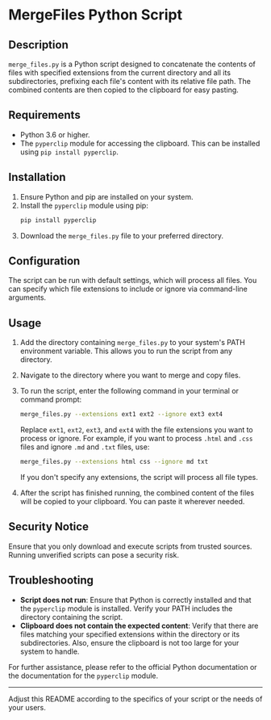 # MergeFiles Python Script

## Description

`merge_files.py` is a Python script designed to concatenate the contents of files with specified extensions from the current directory and all its subdirectories, prefixing each file's content with its relative file path. The combined contents are then copied to the clipboard for easy pasting.

## Requirements

- Python 3.6 or higher.
- The `pyperclip` module for accessing the clipboard. This can be installed using `pip install pyperclip`.

## Installation

1. Ensure Python and pip are installed on your system.
2. Install the `pyperclip` module using pip:
   ```bash
   pip install pyperclip
   ```
3. Download the `merge_files.py` file to your preferred directory.

## Configuration

The script can be run with default settings, which will process all files. You can specify which file extensions to include or ignore via command-line arguments.

## Usage

1. Add the directory containing `merge_files.py` to your system's PATH environment variable. This allows you to run the script from any directory.
2. Navigate to the directory where you want to merge and copy files.
3. To run the script, enter the following command in your terminal or command prompt:

   ```bash
   merge_files.py --extensions ext1 ext2 --ignore ext3 ext4
   ```

   Replace `ext1`, `ext2`, `ext3`, and `ext4` with the file extensions you want to process or ignore. For example, if you want to process `.html` and `.css` files and ignore `.md` and `.txt` files, use:

   ```bash
   merge_files.py --extensions html css --ignore md txt
   ```

   If you don't specify any extensions, the script will process all file types.

4. After the script has finished running, the combined content of the files will be copied to your clipboard. You can paste it wherever needed.

## Security Notice

Ensure that you only download and execute scripts from trusted sources. Running unverified scripts can pose a security risk.

## Troubleshooting

- **Script does not run**: Ensure that Python is correctly installed and that the `pyperclip` module is installed. Verify your PATH includes the directory containing the script.
- **Clipboard does not contain the expected content**: Verify that there are files matching your specified extensions within the directory or its subdirectories. Also, ensure the clipboard is not too large for your system to handle.

For further assistance, please refer to the official Python documentation or the documentation for the `pyperclip` module.

---

Adjust this README according to the specifics of your script or the needs of your users.
